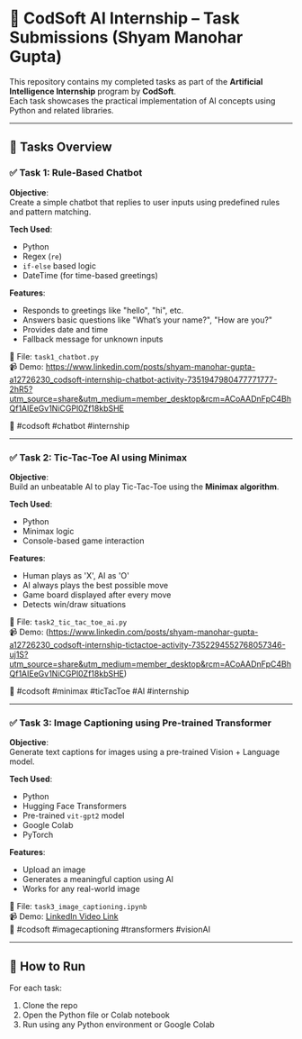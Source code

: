 # 🤖 CodSoft AI Internship – Task Submissions (Shyam Manohar Gupta)

This repository contains my completed tasks as part of the **Artificial Intelligence Internship** program by **CodSoft**.  
Each task showcases the practical implementation of AI concepts using Python and related libraries.

---

## 📌 Tasks Overview

### ✅ Task 1: Rule-Based Chatbot

**Objective**:  
Create a simple chatbot that replies to user inputs using predefined rules and pattern matching.

**Tech Used**:
- Python
- Regex (`re`)
- `if-else` based logic
- DateTime (for time-based greetings)

**Features**:
- Responds to greetings like "hello", "hi", etc.
- Answers basic questions like "What’s your name?", "How are you?"
- Provides date and time
- Fallback message for unknown inputs

📂 File: `task1_chatbot.py`  
📹 Demo: https://www.linkedin.com/posts/shyam-manohar-gupta-a12726230_codsoft-internship-chatbot-activity-7351947980477771777-2hR5?utm_source=share&utm_medium=member_desktop&rcm=ACoAADnFpC4BhQf1AIEeGv1NiCGPl0Zf18kbSHE

🔗 #codsoft #chatbot #internship

---

### ✅ Task 2: Tic-Tac-Toe AI using Minimax

**Objective**:  
Build an unbeatable AI to play Tic-Tac-Toe using the **Minimax algorithm**.

**Tech Used**:
- Python
- Minimax logic
- Console-based game interaction

**Features**:
- Human plays as 'X', AI as 'O'
- AI always plays the best possible move
- Game board displayed after every move
- Detects win/draw situations

📂 File: `task2_tic_tac_toe_ai.py`  
📹 Demo: (https://www.linkedin.com/posts/shyam-manohar-gupta-a12726230_codsoft-internship-tictactoe-activity-7352294552768057346-uj1S?utm_source=share&utm_medium=member_desktop&rcm=ACoAADnFpC4BhQf1AIEeGv1NiCGPl0Zf18kbSHE)

🔗 #codsoft #minimax #ticTacToe #AI #internship

---

### ✅ Task 3: Image Captioning using Pre-trained Transformer

**Objective**:  
Generate text captions for images using a pre-trained Vision + Language model.

**Tech Used**:
- Python
- Hugging Face Transformers
- Pre-trained `vit-gpt2` model
- Google Colab
- PyTorch

**Features**:
- Upload an image
- Generates a meaningful caption using AI
- Works for any real-world image

📂 File: `task3_image_captioning.ipynb`  
📹 Demo: [LinkedIn Video Link](#)  
🔗 #codsoft #imagecaptioning #transformers #visionAI

---

## 🔗 How to Run

For each task:
1. Clone the repo
2. Open the Python file or Colab notebook
3. Run using any Python environment or Google Colab
